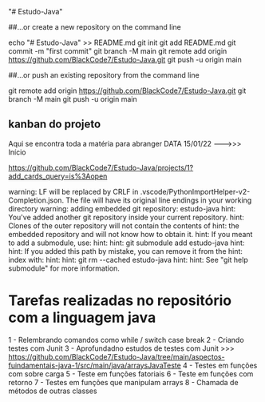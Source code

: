 "# Estudo-Java" 

##…or create a new repository on the command line

echo "# Estudo-Java" >> README.md
git init
git add README.md
git commit -m "first commit"
git branch -M main
git remote add origin https://github.com/BlackCode7/Estudo-Java.git
git push -u origin main

##…or push an existing repository from the command line

git remote add origin https://github.com/BlackCode7/Estudo-Java.git
git branch -M main
git push -u origin main

## kanban do projeto
Aqui se encontra toda a matéria para abranger
DATA 15/01/22 --->>> Início 

https://github.com/BlackCode7/Estudo-Java/projects/1?add_cards_query=is%3Aopen



warning: LF will be replaced by CRLF in .vscode/PythonImportHelper-v2-Completion.json.
The file will have its original line endings in your working directory
warning: adding embedded git repository: estudo-java
hint: You've added another git repository inside your current repository.
hint: Clones of the outer repository will not contain the contents of
hint: the embedded repository and will not know how to obtain it.
hint: If you meant to add a submodule, use:
hint: 
hint: 	git submodule add <url> estudo-java
hint: 
hint: If you added this path by mistake, you can remove it from the
hint: index with:
hint: 
hint: 	git rm --cached estudo-java
hint: 
hint: See "git help submodule" for more information.

# Tarefas realizadas no repositório com a linguagem java
  1 - Relembrando comandos como while / switch case break
  2 - Criando testes com Junit
  3 - Aprofundadno estudos de testes com Junit >>> https://github.com/BlackCode7/Estudo-Java/tree/main/aspectos-fuindamentais-java-1/src/main/java/arraysJavaTeste
  4 - Testes em funções com sobre carga
  5 - Teste em funções fatoriais
  6 - Teste em funções com retorno
  7 - Testes em funções que manipulam arrays
  8 - Chamada de métodos de outras classes
